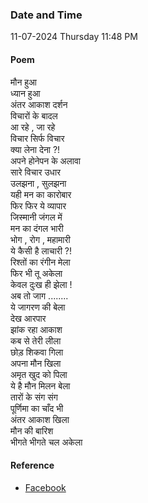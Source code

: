 ### Date and Time

11-07-2024 Thursday 11:48 PM

#### Poem

मौन हुआ <br />
ध्यान हुआ <br />
अंतर आकाश दर्शन <br />
विचारों के बादल <br />
आ रहे , जा रहे <br />
विचार सिर्फ विचार <br />
क्या लेना देना ?! <br />
अपने होनेपन के अलावा <br />
सारे विचार उधार <br />
उलझना , सुलझना <br />
यही मन का कारोबार <br />
फिर फिर ये व्यापार <br />
जिस्मानी जंगल में <br />
मन का दंगल भारी <br />
भोग , रोग , महामारी <br />
ये कैसी है लाचारी ?! <br />
रिश्तों का रंगीन मेला <br />
फिर भी तू अकेला <br />
केवल दुःख ही झेला ! <br />
अब तो जाग ........ <br />
ये जागरण की बेला <br />
देख आरपार <br />
झांक रहा आकाश <br />
कब से तेरी लीला <br />
छोड़ शिकवा गिला <br />
अपना मौन खिला <br />
अमृत खुद को पिला <br />
ये है मौन मिलन बेला <br />
तारों के संग संग <br />
पूर्णिमा का चाँद भी <br />
अंतर आकाश खिला <br />
मौन की बारिश <br />
भीगते भीगते चल अकेला

#### Reference

* [Facebook](https://www.facebook.com/share/v/UpXy5D5uxj3jmtH7/?mibextid=FQVVTg)
